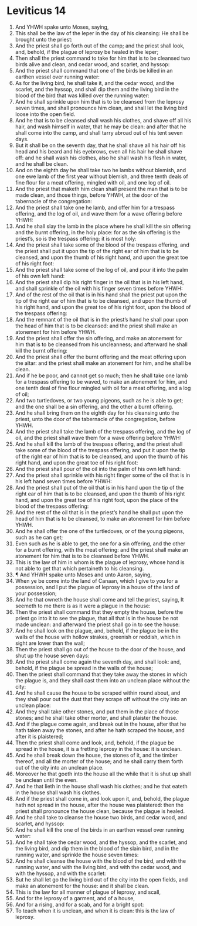 ﻿# Leviticus 14
1. And YHWH spake unto Moses, saying, 
2. This shall be the law of the leper in the day of his cleansing: He shall be brought unto the priest: 
3. And the priest shall go forth out of the camp; and the priest shall look, and, behold, if the plague of leprosy be healed in the leper; 
4. Then shall the priest command to take for him that is to be cleansed two birds alive and clean, and cedar wood, and scarlet, and hyssop: 
5. And the priest shall command that one of the birds be killed in an earthen vessel over running water: 
6. As for the living bird, he shall take it, and the cedar wood, and the scarlet, and the hyssop, and shall dip them and the living bird in the blood of the bird that was killed over the running water: 
7. And he shall sprinkle upon him that is to be cleansed from the leprosy seven times, and shall pronounce him clean, and shall let the living bird loose into the open field. 
8. And he that is to be cleansed shall wash his clothes, and shave off all his hair, and wash himself in water, that he may be clean: and after that he shall come into the camp, and shall tarry abroad out of his tent seven days. 
9. But it shall be on the seventh day, that he shall shave all his hair off his head and his beard and his eyebrows, even all his hair he shall shave off: and he shall wash his clothes, also he shall wash his flesh in water, and he shall be clean. 
10. And on the eighth day he shall take two he lambs without blemish, and one ewe lamb of the first year without blemish, and three tenth deals of fine flour for a meat offering, mingled with oil, and one log of oil. 
11. And the priest that maketh him clean shall present the man that is to be made clean, and those things, before YHWH, at the door of the tabernacle of the congregation: 
12. And the priest shall take one he lamb, and offer him for a trespass offering, and the log of oil, and wave them for a wave offering before YHWH: 
13. And he shall slay the lamb in the place where he shall kill the sin offering and the burnt offering, in the holy place: for as the sin offering is the priest’s, so is the trespass offering: it is most holy: 
14. And the priest shall take some of the blood of the trespass offering, and the priest shall put it upon the tip of the right ear of him that is to be cleansed, and upon the thumb of his right hand, and upon the great toe of his right foot: 
15. And the priest shall take some of the log of oil, and pour it into the palm of his own left hand: 
16. And the priest shall dip his right finger in the oil that is in his left hand, and shall sprinkle of the oil with his finger seven times before YHWH: 
17. And of the rest of the oil that is in his hand shall the priest put upon the tip of the right ear of him that is to be cleansed, and upon the thumb of his right hand, and upon the great toe of his right foot, upon the blood of the trespass offering: 
18. And the remnant of the oil that is in the priest’s hand he shall pour upon the head of him that is to be cleansed: and the priest shall make an atonement for him before YHWH. 
19. And the priest shall offer the sin offering, and make an atonement for him that is to be cleansed from his uncleanness; and afterward he shall kill the burnt offering: 
20. And the priest shall offer the burnt offering and the meat offering upon the altar: and the priest shall make an atonement for him, and he shall be clean. 
21. And if he be poor, and cannot get so much; then he shall take one lamb for a trespass offering to be waved, to make an atonement for him, and one tenth deal of fine flour mingled with oil for a meat offering, and a log of oil; 
22. And two turtledoves, or two young pigeons, such as he is able to get; and the one shall be a sin offering, and the other a burnt offering. 
23. And he shall bring them on the eighth day for his cleansing unto the priest, unto the door of the tabernacle of the congregation, before YHWH. 
24. And the priest shall take the lamb of the trespass offering, and the log of oil, and the priest shall wave them for a wave offering before YHWH: 
25. And he shall kill the lamb of the trespass offering, and the priest shall take some of the blood of the trespass offering, and put it upon the tip of the right ear of him that is to be cleansed, and upon the thumb of his right hand, and upon the great toe of his right foot: 
26. And the priest shall pour of the oil into the palm of his own left hand: 
27. And the priest shall sprinkle with his right finger some of the oil that is in his left hand seven times before YHWH: 
28. And the priest shall put of the oil that is in his hand upon the tip of the right ear of him that is to be cleansed, and upon the thumb of his right hand, and upon the great toe of his right foot, upon the place of the blood of the trespass offering: 
29. And the rest of the oil that is in the priest’s hand he shall put upon the head of him that is to be cleansed, to make an atonement for him before YHWH. 
30. And he shall offer the one of the turtledoves, or of the young pigeons, such as he can get; 
31. Even such as he is able to get, the one for a sin offering, and the other for a burnt offering, with the meat offering: and the priest shall make an atonement for him that is to be cleansed before YHWH. 
32. This is the law of him in whom is the plague of leprosy, whose hand is not able to get that which pertaineth to his cleansing. 
33. ¶ And YHWH spake unto Moses and unto Aaron, saying, 
34. When ye be come into the land of Canaan, which I give to you for a possession, and I put the plague of leprosy in a house of the land of your possession; 
35. And he that owneth the house shall come and tell the priest, saying, It seemeth to me there is as it were a plague in the house: 
36. Then the priest shall command that they empty the house, before the priest go into it to see the plague, that all that is in the house be not made unclean: and afterward the priest shall go in to see the house: 
37. And he shall look on the plague, and, behold, if the plague be in the walls of the house with hollow strakes, greenish or reddish, which in sight are lower than the wall; 
38. Then the priest shall go out of the house to the door of the house, and shut up the house seven days: 
39. And the priest shall come again the seventh day, and shall look: and, behold, if the plague be spread in the walls of the house; 
40. Then the priest shall command that they take away the stones in which the plague is, and they shall cast them into an unclean place without the city: 
41. And he shall cause the house to be scraped within round about, and they shall pour out the dust that they scrape off without the city into an unclean place: 
42. And they shall take other stones, and put them in the place of those stones; and he shall take other morter, and shall plaister the house. 
43. And if the plague come again, and break out in the house, after that he hath taken away the stones, and after he hath scraped the house, and after it is plaistered; 
44. Then the priest shall come and look, and, behold, if the plague be spread in the house, it is a fretting leprosy in the house: it is unclean. 
45. And he shall break down the house, the stones of it, and the timber thereof, and all the morter of the house; and he shall carry them forth out of the city into an unclean place. 
46. Moreover he that goeth into the house all the while that it is shut up shall be unclean until the even. 
47. And he that lieth in the house shall wash his clothes; and he that eateth in the house shall wash his clothes. 
48. And if the priest shall come in, and look upon it, and, behold, the plague hath not spread in the house, after the house was plaistered: then the priest shall pronounce the house clean, because the plague is healed. 
49. And he shall take to cleanse the house two birds, and cedar wood, and scarlet, and hyssop: 
50. And he shall kill the one of the birds in an earthen vessel over running water: 
51. And he shall take the cedar wood, and the hyssop, and the scarlet, and the living bird, and dip them in the blood of the slain bird, and in the running water, and sprinkle the house seven times: 
52. And he shall cleanse the house with the blood of the bird, and with the running water, and with the living bird, and with the cedar wood, and with the hyssop, and with the scarlet: 
53. But he shall let go the living bird out of the city into the open fields, and make an atonement for the house: and it shall be clean. 
54. This is the law for all manner of plague of leprosy, and scall, 
55. And for the leprosy of a garment, and of a house, 
56. And for a rising, and for a scab, and for a bright spot: 
57. To teach when it is unclean, and when it is clean: this is the law of leprosy. 
